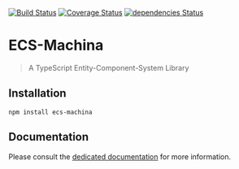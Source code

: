 [![Build Status](https://travis-ci.com/scambier/ecs-machina.svg?branch=master)](https://travis-ci.com/scambier/ecs-machina)
[![Coverage Status](https://coveralls.io/repos/github/scambier/ecs-machina/badge.svg?branch=master)](https://coveralls.io/github/scambier/ecs-machina?branch=master)
[![dependencies Status](https://david-dm.org/scambier/ecs-machina/status.svg)](https://david-dm.org/scambier/ecs-machina)

# ECS-Machina

> A TypeScript Entity-Component-System Library

## Installation

`npm install ecs-machina`

## Documentation

Please consult the [dedicated documentation](https://scambier.github.io/ecs-machina/) for more information.
